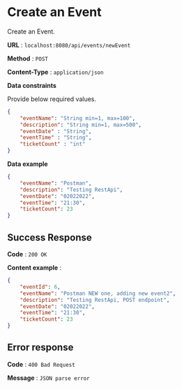 # Create an Event

Create an Event.

**URL** : `localhost:8080/api/events/newEvent`

**Method** : `POST`

**Content-Type** : `application/json`

<!--**Auth required** : Yes

**Permissions required** : None -->

**Data constraints**

Provide below required values.

```json
{
    "eventName": "String min=1, max=100",
    "description": "String min=1, max=500",
    "eventDate" : "String",
    "eventTime" : "String",
    "ticketCount" : "int"
}
```

**Data example**

```json
{
    "eventName": "Postman",
    "description": "Testing RestApi",
    "eventDate": "02022022",
    "eventTime": "21:30",
    "ticketCount": 23
}

```

## Success Response

**Code** : `200 OK`  

**Content example** :
```json
{
    "eventId": 6,
    "eventName": "Postman NEW one, adding new event2",
    "description": "Testing RestApi, POST endpoint",
    "eventDate": "02022022",
    "eventTime": "21:30",
    "ticketCount": 23
}
```

## Error response  

**Code** : `400 Bad Request`  

**Message** : `JSON parse error`

